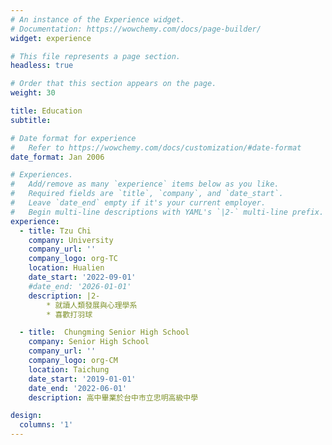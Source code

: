 ```yaml
---
# An instance of the Experience widget.
# Documentation: https://wowchemy.com/docs/page-builder/
widget: experience

# This file represents a page section.
headless: true

# Order that this section appears on the page.
weight: 30

title: Education
subtitle:

# Date format for experience
#   Refer to https://wowchemy.com/docs/customization/#date-format
date_format: Jan 2006

# Experiences.
#   Add/remove as many `experience` items below as you like.
#   Required fields are `title`, `company`, and `date_start`.
#   Leave `date_end` empty if it's your current employer.
#   Begin multi-line descriptions with YAML's `|2-` multi-line prefix.
experience:
  - title: Tzu Chi
    company: University
    company_url: ''
    company_logo: org-TC
    location: Hualien
    date_start: '2022-09-01'
    #date_end: '2026-01-01'
    description: |2-
        * 就讀人類發展與心理學系
        * 喜歡打羽球

  - title:  Chungming Senior High School
    company: Senior High School
    company_url: ''
    company_logo: org-CM
    location: Taichung
    date_start: '2019-01-01'
    date_end: '2022-06-01'
    description: 高中畢業於台中市立忠明高級中學

design:
  columns: '1'
---
```

